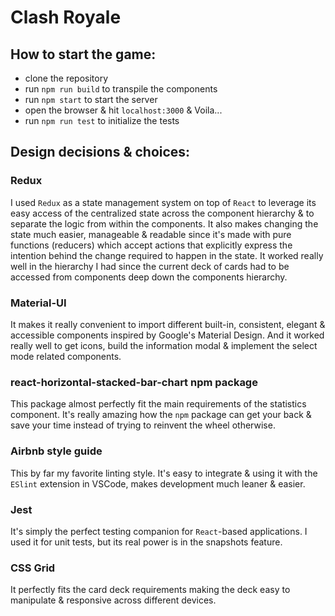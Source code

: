 # Clash Royale

## How to start the game:

* clone the repository
* run `npm run build` to transpile the components
* run `npm start` to start the server
* open the browser & hit `localhost:3000` & Voila...
* run `npm run test` to initialize the tests

## Design decisions & choices:

### Redux

I used `Redux` as a state management system on top of `React` to leverage its easy access of the centralized state across the component hierarchy & to separate the logic from within the components. It also makes changing the state much easier, manageable & readable since it's made with pure functions (reducers) which accept actions that explicitly express the intention behind the change required to happen in the state. It worked really well in the hierarchy I had since the current deck of cards had to be accessed from components deep down the components hierarchy.

### Material-UI

It makes it really convenient to import different built-in, consistent, elegant & accessible components inspired by Google's Material Design. And it worked really well to get icons, build the information modal & implement the select mode related components.

### react-horizontal-stacked-bar-chart npm package

This package almost perfectly fit the main requirements of the statistics component. It's really amazing how the `npm` package can get your back & save your time instead of trying to reinvent the wheel otherwise.

### Airbnb style guide

This by far my favorite linting style. It's easy to integrate & using it with the `ESlint` extension in VSCode, makes development much leaner & easier.

### Jest

It's simply the perfect testing companion for `React`-based applications. I used it for unit tests, but its real power is in the snapshots feature.

### CSS Grid

It perfectly fits the card deck requirements making the deck easy to manipulate & responsive across different devices.
